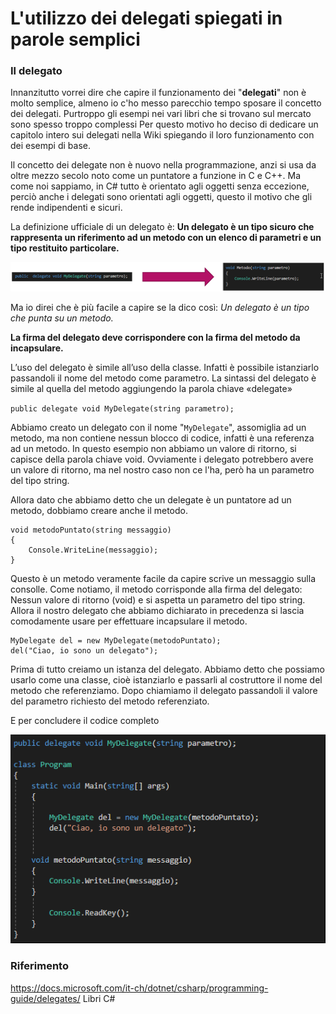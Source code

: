# L'utilizzo dei delegati spiegati in parole semplici

### Il delegato
Innanzitutto vorrei dire che capire il funzionamento dei "**delegati**" non è molto semplice, almeno io c'ho messo parecchio tempo sposare il concetto dei delegati.
Purtroppo gli esempi nei vari libri che si trovano sul mercato sono spesso troppo complessi
Per questo motivo ho deciso di dedicare un capitolo intero sui delegati nella Wiki spiegando il loro funzionamento con dei esempi di base.

Il concetto dei delegate non è nuovo nella programmazione, anzi si usa da oltre mezzo secolo noto come un puntatore a funzione in C e C++.
Ma come noi sappiamo, in C# tutto è orientato agli oggetti senza eccezione, perciò anche i delegati sono orientati agli oggetti, questo il motivo che gli rende indipendenti e sicuri.

La definizione ufficiale di un delegato è:
**Un delegato è un tipo sicuro che rappresenta un riferimento ad un metodo con un elenco di parametri e un tipo restituito particolare.**

 ![image.png](img/puntatore-delegati.png)

Ma io direi che è più facile a capire se la dico così:
_Un delegato è un tipo che punta su un metodo._

**La firma del delegato deve corrispondere con la firma del metodo da incapsulare.**

L’uso del delegato è simile all’uso della classe. Infatti è possibile istanziarlo passandoli il nome del metodo come parametro.
La sintassi del delegato è simile al quella del metodo aggiungendo la parola chiave «delegate»

`public delegate void MyDelegate(string parametro);`

Abbiamo creato un delegato con il nome "`MyDelegate`", assomiglia ad un metodo, ma non contiene nessun blocco di codice, infatti è una referenza ad un metodo.
In questo esempio non abbiamo un valore di ritorno, si capisce della parola chiave void. Ovviamente i delegato potrebbero avere un valore di ritorno, ma nel nostro caso non ce l'ha, però ha un parametro del tipo string.

Allora dato che abbiamo detto che un delegate è un puntatore ad un metodo, dobbiamo creare anche il metodo.


```
void metodoPuntato(string messaggio)
{
    Console.WriteLine(messaggio);
}
```


Questo è un metodo veramente facile da capire scrive un messaggio sulla consolle.
Come notiamo, il metodo corrisponde alla firma del delegato: Nessun valore di ritorno (void) e si aspetta un parametro del tipo string.
Allora il nostro delegato che abbiamo dichiarato in precedenza si lascia comodamente usare per effettuare incapsulare il metodo.


```
MyDelegate del = new MyDelegate(metodoPuntato);
del("Ciao, io sono un delegato");
```

Prima di tutto creiamo un istanza del delegato. Abbiamo detto che possiamo usarlo come una classe, cioè istanziarlo e passarli al costruttore il nome del metodo che referenziamo.
Dopo chiamiamo il delegato passandoli il valore del parametro richiesto del metodo referenziato.

E per concludere il codice completo

![image.png](img/source.png)

### Riferimento
https://docs.microsoft.com/it-ch/dotnet/csharp/programming-guide/delegates/
Libri C#